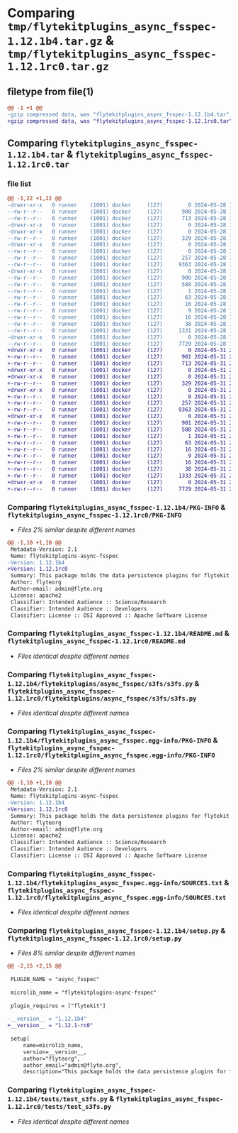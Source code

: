 # Comparing `tmp/flytekitplugins_async_fsspec-1.12.1b4.tar.gz` & `tmp/flytekitplugins_async_fsspec-1.12.1rc0.tar.gz`

## filetype from file(1)

```diff
@@ -1 +1 @@
-gzip compressed data, was "flytekitplugins_async_fsspec-1.12.1b4.tar", last modified: Tue May 28 15:50:21 2024, max compression
+gzip compressed data, was "flytekitplugins_async_fsspec-1.12.1rc0.tar", last modified: Fri May 31 21:49:28 2024, max compression
```

## Comparing `flytekitplugins_async_fsspec-1.12.1b4.tar` & `flytekitplugins_async_fsspec-1.12.1rc0.tar`

### file list

```diff
@@ -1,22 +1,22 @@
-drwxr-xr-x   0 runner    (1001) docker     (127)        0 2024-05-28 15:50:21.355360 flytekitplugins_async_fsspec-1.12.1b4/
--rw-r--r--   0 runner    (1001) docker     (127)      900 2024-05-28 15:50:21.355360 flytekitplugins_async_fsspec-1.12.1b4/PKG-INFO
--rw-r--r--   0 runner    (1001) docker     (127)      713 2024-05-28 15:49:57.000000 flytekitplugins_async_fsspec-1.12.1b4/README.md
-drwxr-xr-x   0 runner    (1001) docker     (127)        0 2024-05-28 15:50:21.351360 flytekitplugins_async_fsspec-1.12.1b4/flytekitplugins/
-drwxr-xr-x   0 runner    (1001) docker     (127)        0 2024-05-28 15:50:21.355360 flytekitplugins_async_fsspec-1.12.1b4/flytekitplugins/async_fsspec/
--rw-r--r--   0 runner    (1001) docker     (127)      329 2024-05-28 15:49:57.000000 flytekitplugins_async_fsspec-1.12.1b4/flytekitplugins/async_fsspec/__init__.py
-drwxr-xr-x   0 runner    (1001) docker     (127)        0 2024-05-28 15:50:21.355360 flytekitplugins_async_fsspec-1.12.1b4/flytekitplugins/async_fsspec/s3fs/
--rw-r--r--   0 runner    (1001) docker     (127)        0 2024-05-28 15:49:57.000000 flytekitplugins_async_fsspec-1.12.1b4/flytekitplugins/async_fsspec/s3fs/__init__.py
--rw-r--r--   0 runner    (1001) docker     (127)      257 2024-05-28 15:49:57.000000 flytekitplugins_async_fsspec-1.12.1b4/flytekitplugins/async_fsspec/s3fs/constants.py
--rw-r--r--   0 runner    (1001) docker     (127)     9363 2024-05-28 15:49:57.000000 flytekitplugins_async_fsspec-1.12.1b4/flytekitplugins/async_fsspec/s3fs/s3fs.py
-drwxr-xr-x   0 runner    (1001) docker     (127)        0 2024-05-28 15:50:21.355360 flytekitplugins_async_fsspec-1.12.1b4/flytekitplugins_async_fsspec.egg-info/
--rw-r--r--   0 runner    (1001) docker     (127)      900 2024-05-28 15:50:21.000000 flytekitplugins_async_fsspec-1.12.1b4/flytekitplugins_async_fsspec.egg-info/PKG-INFO
--rw-r--r--   0 runner    (1001) docker     (127)      588 2024-05-28 15:50:21.000000 flytekitplugins_async_fsspec-1.12.1b4/flytekitplugins_async_fsspec.egg-info/SOURCES.txt
--rw-r--r--   0 runner    (1001) docker     (127)        1 2024-05-28 15:50:21.000000 flytekitplugins_async_fsspec-1.12.1b4/flytekitplugins_async_fsspec.egg-info/dependency_links.txt
--rw-r--r--   0 runner    (1001) docker     (127)       63 2024-05-28 15:50:21.000000 flytekitplugins_async_fsspec-1.12.1b4/flytekitplugins_async_fsspec.egg-info/entry_points.txt
--rw-r--r--   0 runner    (1001) docker     (127)       16 2024-05-28 15:50:21.000000 flytekitplugins_async_fsspec-1.12.1b4/flytekitplugins_async_fsspec.egg-info/namespace_packages.txt
--rw-r--r--   0 runner    (1001) docker     (127)        9 2024-05-28 15:50:21.000000 flytekitplugins_async_fsspec-1.12.1b4/flytekitplugins_async_fsspec.egg-info/requires.txt
--rw-r--r--   0 runner    (1001) docker     (127)       16 2024-05-28 15:50:21.000000 flytekitplugins_async_fsspec-1.12.1b4/flytekitplugins_async_fsspec.egg-info/top_level.txt
--rw-r--r--   0 runner    (1001) docker     (127)       38 2024-05-28 15:50:21.355360 flytekitplugins_async_fsspec-1.12.1b4/setup.cfg
--rw-r--r--   0 runner    (1001) docker     (127)     1331 2024-05-28 15:50:20.000000 flytekitplugins_async_fsspec-1.12.1b4/setup.py
-drwxr-xr-x   0 runner    (1001) docker     (127)        0 2024-05-28 15:50:21.355360 flytekitplugins_async_fsspec-1.12.1b4/tests/
--rw-r--r--   0 runner    (1001) docker     (127)     7729 2024-05-28 15:49:57.000000 flytekitplugins_async_fsspec-1.12.1b4/tests/test_s3fs.py
+drwxr-xr-x   0 runner    (1001) docker     (127)        0 2024-05-31 21:49:28.588994 flytekitplugins_async_fsspec-1.12.1rc0/
+-rw-r--r--   0 runner    (1001) docker     (127)      901 2024-05-31 21:49:28.588994 flytekitplugins_async_fsspec-1.12.1rc0/PKG-INFO
+-rw-r--r--   0 runner    (1001) docker     (127)      713 2024-05-31 21:49:04.000000 flytekitplugins_async_fsspec-1.12.1rc0/README.md
+drwxr-xr-x   0 runner    (1001) docker     (127)        0 2024-05-31 21:49:28.584994 flytekitplugins_async_fsspec-1.12.1rc0/flytekitplugins/
+drwxr-xr-x   0 runner    (1001) docker     (127)        0 2024-05-31 21:49:28.584994 flytekitplugins_async_fsspec-1.12.1rc0/flytekitplugins/async_fsspec/
+-rw-r--r--   0 runner    (1001) docker     (127)      329 2024-05-31 21:49:04.000000 flytekitplugins_async_fsspec-1.12.1rc0/flytekitplugins/async_fsspec/__init__.py
+drwxr-xr-x   0 runner    (1001) docker     (127)        0 2024-05-31 21:49:28.588994 flytekitplugins_async_fsspec-1.12.1rc0/flytekitplugins/async_fsspec/s3fs/
+-rw-r--r--   0 runner    (1001) docker     (127)        0 2024-05-31 21:49:04.000000 flytekitplugins_async_fsspec-1.12.1rc0/flytekitplugins/async_fsspec/s3fs/__init__.py
+-rw-r--r--   0 runner    (1001) docker     (127)      257 2024-05-31 21:49:04.000000 flytekitplugins_async_fsspec-1.12.1rc0/flytekitplugins/async_fsspec/s3fs/constants.py
+-rw-r--r--   0 runner    (1001) docker     (127)     9363 2024-05-31 21:49:04.000000 flytekitplugins_async_fsspec-1.12.1rc0/flytekitplugins/async_fsspec/s3fs/s3fs.py
+drwxr-xr-x   0 runner    (1001) docker     (127)        0 2024-05-31 21:49:28.588994 flytekitplugins_async_fsspec-1.12.1rc0/flytekitplugins_async_fsspec.egg-info/
+-rw-r--r--   0 runner    (1001) docker     (127)      901 2024-05-31 21:49:28.000000 flytekitplugins_async_fsspec-1.12.1rc0/flytekitplugins_async_fsspec.egg-info/PKG-INFO
+-rw-r--r--   0 runner    (1001) docker     (127)      588 2024-05-31 21:49:28.000000 flytekitplugins_async_fsspec-1.12.1rc0/flytekitplugins_async_fsspec.egg-info/SOURCES.txt
+-rw-r--r--   0 runner    (1001) docker     (127)        1 2024-05-31 21:49:28.000000 flytekitplugins_async_fsspec-1.12.1rc0/flytekitplugins_async_fsspec.egg-info/dependency_links.txt
+-rw-r--r--   0 runner    (1001) docker     (127)       63 2024-05-31 21:49:28.000000 flytekitplugins_async_fsspec-1.12.1rc0/flytekitplugins_async_fsspec.egg-info/entry_points.txt
+-rw-r--r--   0 runner    (1001) docker     (127)       16 2024-05-31 21:49:28.000000 flytekitplugins_async_fsspec-1.12.1rc0/flytekitplugins_async_fsspec.egg-info/namespace_packages.txt
+-rw-r--r--   0 runner    (1001) docker     (127)        9 2024-05-31 21:49:28.000000 flytekitplugins_async_fsspec-1.12.1rc0/flytekitplugins_async_fsspec.egg-info/requires.txt
+-rw-r--r--   0 runner    (1001) docker     (127)       16 2024-05-31 21:49:28.000000 flytekitplugins_async_fsspec-1.12.1rc0/flytekitplugins_async_fsspec.egg-info/top_level.txt
+-rw-r--r--   0 runner    (1001) docker     (127)       38 2024-05-31 21:49:28.588994 flytekitplugins_async_fsspec-1.12.1rc0/setup.cfg
+-rw-r--r--   0 runner    (1001) docker     (127)     1333 2024-05-31 21:49:27.000000 flytekitplugins_async_fsspec-1.12.1rc0/setup.py
+drwxr-xr-x   0 runner    (1001) docker     (127)        0 2024-05-31 21:49:28.588994 flytekitplugins_async_fsspec-1.12.1rc0/tests/
+-rw-r--r--   0 runner    (1001) docker     (127)     7729 2024-05-31 21:49:04.000000 flytekitplugins_async_fsspec-1.12.1rc0/tests/test_s3fs.py
```

### Comparing `flytekitplugins_async_fsspec-1.12.1b4/PKG-INFO` & `flytekitplugins_async_fsspec-1.12.1rc0/PKG-INFO`

 * *Files 2% similar despite different names*

```diff
@@ -1,10 +1,10 @@
 Metadata-Version: 2.1
 Name: flytekitplugins-async-fsspec
-Version: 1.12.1b4
+Version: 1.12.1rc0
 Summary: This package holds the data persistence plugins for flytekit
 Author: flyteorg
 Author-email: admin@flyte.org
 License: apache2
 Classifier: Intended Audience :: Science/Research
 Classifier: Intended Audience :: Developers
 Classifier: License :: OSI Approved :: Apache Software License
```

### Comparing `flytekitplugins_async_fsspec-1.12.1b4/README.md` & `flytekitplugins_async_fsspec-1.12.1rc0/README.md`

 * *Files identical despite different names*

### Comparing `flytekitplugins_async_fsspec-1.12.1b4/flytekitplugins/async_fsspec/s3fs/s3fs.py` & `flytekitplugins_async_fsspec-1.12.1rc0/flytekitplugins/async_fsspec/s3fs/s3fs.py`

 * *Files identical despite different names*

### Comparing `flytekitplugins_async_fsspec-1.12.1b4/flytekitplugins_async_fsspec.egg-info/PKG-INFO` & `flytekitplugins_async_fsspec-1.12.1rc0/flytekitplugins_async_fsspec.egg-info/PKG-INFO`

 * *Files 2% similar despite different names*

```diff
@@ -1,10 +1,10 @@
 Metadata-Version: 2.1
 Name: flytekitplugins-async-fsspec
-Version: 1.12.1b4
+Version: 1.12.1rc0
 Summary: This package holds the data persistence plugins for flytekit
 Author: flyteorg
 Author-email: admin@flyte.org
 License: apache2
 Classifier: Intended Audience :: Science/Research
 Classifier: Intended Audience :: Developers
 Classifier: License :: OSI Approved :: Apache Software License
```

### Comparing `flytekitplugins_async_fsspec-1.12.1b4/flytekitplugins_async_fsspec.egg-info/SOURCES.txt` & `flytekitplugins_async_fsspec-1.12.1rc0/flytekitplugins_async_fsspec.egg-info/SOURCES.txt`

 * *Files identical despite different names*

### Comparing `flytekitplugins_async_fsspec-1.12.1b4/setup.py` & `flytekitplugins_async_fsspec-1.12.1rc0/setup.py`

 * *Files 8% similar despite different names*

```diff
@@ -2,15 +2,15 @@
 
 PLUGIN_NAME = "async_fsspec"
 
 microlib_name = "flytekitplugins-async-fsspec"
 
 plugin_requires = ["flytekit"]
 
-__version__ = "1.12.1b4"
+__version__ = "1.12.1-rc0"
 
 setup(
     name=microlib_name,
     version=__version__,
     author="flyteorg",
     author_email="admin@flyte.org",
     description="This package holds the data persistence plugins for flytekit",
```

### Comparing `flytekitplugins_async_fsspec-1.12.1b4/tests/test_s3fs.py` & `flytekitplugins_async_fsspec-1.12.1rc0/tests/test_s3fs.py`

 * *Files identical despite different names*

